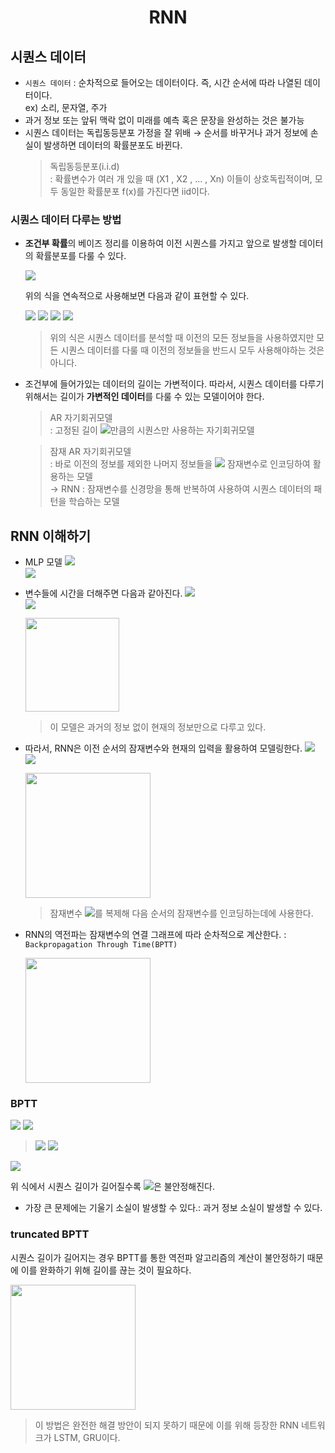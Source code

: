 <div align='center'>
  <h1> RNN </h1>
</div>

## 시퀀스 데이터

- `시퀀스 데이터` : 순차적으로 들어오는 데이터이다. 즉, 시간 순서에 따라 나열된 데이터이다.  
  ex) 소리, 문자열, 주가
- 과거 정보 또는 앞뒤 맥락 없이 미래를 예측 혹은 문장을 완성하는 것은 불가능
- 시퀀스 데이터는 독립동등분포 가정을 잘 위배 → 순서를 바꾸거나 과거 정보에 손실이 발생하면 데이터의 확률분포도 바뀐다.  
  > 독립동등분포(i.i.d)  
  > : 확률변수가 여러 개 있을 때 (X1 , X2 , ... , Xn) 이들이 상호독립적이며, 모두 동일한 확률분포 f(x)를 가진다면 iid이다.
  
### 시퀀스 데이터 다루는 방법
- **조건부 확률**의 베이즈 정리를 이용하여 이전 시퀀스를 가지고 앞으로 발생할 데이터의 확률분포를 다룰 수 있다.

  <img src="https://latex.codecogs.com/svg.image?P(X_1,X_2,...,X_k)=P(X_k|X_1,X_2,...X_{k-1})P(X_1,X_2,...X_{k-1})"/>  

  위의 식을 연속적으로 사용해보면 다음과 같이 표현할 수 있다.

  <img src="https://latex.codecogs.com/svg.image?P(X_1,X_2,...,X_k)"> 
  <img src="https://latex.codecogs.com/svg.image?=P(X_k|X_1,X_2,...X_{k-1})P(X_1,X_2,...X_{k-1})">
  <img src="https://latex.codecogs.com/svg.image?=P(X_k|X_1,X_2,...X_{k-1})P(X_{k-1}|X_1,X_2,...X_{k-2})P(X_1,X_2,...X_{k-2})">  
  <img src="https://latex.codecogs.com/svg.image?=\Pi_{s=1}^{k}P(X_s|X_1,...,X_{s-1})"/>  

  > 위의 식은 시퀀스 데이터를 분석할 때 이전의 모든 정보들을 사용하였지만 모든 시퀀스 데이터를 다룰 때 이전의 정보들을 반드시 모두 사용해야하는 것은 아니다.

- 조건부에 들어가있는 데이터의 길이는 가변적이다. 따라서, 시퀀스 데이터를 다루기 위해서는 길이가 **가변적인 데이터**를 다룰 수 있는 모델이어야 한다. 
  > AR 자기회귀모델   
  > : 고정된 길이 <img src="https://latex.codecogs.com/svg.image?\tau">만큼의 시퀀스만 사용하는 자기회귀모델
  
  > 잠재 AR 자기회귀모델  
  > : 바로 이전의 정보를 제외한 나머지 정보들을 <img src="https://latex.codecogs.com/svg.image?H_t"> 잠재변수로 인코딩하여 활용하는 모델  
  > → RNN : 잠재변수를 신경망을 통해 반복하여 사용하여 시퀀스 데이터의 패턴을 학습하는 모델

## RNN 이해하기

- MLP 모델
  <img src="https://latex.codecogs.com/svg.image?O=H{W}^{(2)}+{b}^{(2)}">  
  <img src="https://latex.codecogs.com/svg.image?H=\sigma(X{W}^{(1)}+{b}^{(1)})">

- 변수들에 시간을 더해주면 다음과 같아진다.
  <img src="https://latex.codecogs.com/svg.image?O_t=H_t{W}^{(2)}+{b}^{(2)}">  
  <img src="https://latex.codecogs.com/svg.image?H_t=\sigma(X_t{W}^{(1)}+{b}^{(1)})">
  
  <img src="https://user-images.githubusercontent.com/57162812/150450222-a7b27809-bcd5-4ad3-a533-09fd3ab2a938.png" width=150>

  > 이 모델은 과거의 정보 없이 현재의 정보만으로 다루고 있다.
  
- 따라서, RNN은 이전 순서의 잠재변수와 현재의 입력을 활용하여 모델링한다.
  <img src="https://latex.codecogs.com/svg.image?O_t=H_t{W}^{(2)}+{b}^{(2)}">  
  <img src="https://latex.codecogs.com/svg.image?H_t=\sigma(X_t{W_X}^{(1)}+H_{t-1}{W_H}^{(1)}+{b}^{(1)})">

  <img src="https://user-images.githubusercontent.com/57162812/150450576-b6ffde3c-003e-4e42-a0c9-f7ccfa31f9ec.png" width=200>

  > 잠재변수 <img src="https://latex.codecogs.com/svg.image?H_t">를 복제해 다음 순서의 잠재변수를 인코딩하는데에 사용한다.
 
- RNN의 역전파는 잠재변수의 연결 그래프에 따라 순차적으로 계산한다. : `Backpropagation Through Time(BPTT)`
  
  <img src="https://user-images.githubusercontent.com/57162812/150450844-c78b0972-1c45-472b-a9b1-1b18165b154b.png" width=200>

### BPTT

<img src="https://latex.codecogs.com/svg.image?L(x,y,w_h,w_o)=\sum_{t=1}^{T}l(y_t,o_t)">  
<img src="https://latex.codecogs.com/svg.image?{\partial}_{w_h}L(x,y,w_h,w_o)=\sum_{t=1}^{T}{\partial}_{w_h}l(y_t,o_t)=\sum_{t=1}^{T}{\partial}_{o_t}l(y_t,o_t){\partial}_{h_t}g(h_t,w_h)[{\partial}_{w_h}h_t]">

> <img src="https://latex.codecogs.com/svg.image?h_t=f(x_t,h_{t-1},w_h)">
> 
> <img src="https://latex.codecogs.com/svg.image?o_t=g(h_t,w_o)">

<img src="https://latex.codecogs.com/svg.image?{\partial}_{w_h}h_t={\partial}_{w_h}f(x_t,h_{t-1},w_h)+\sum_{i=1}^{t-1}(\Pi_{j=i+1}^{t}f(x_j,h_{j-1},w_h)){\partial}_{w_h}f(x_i,h_{i-1},w_h)">

위 식에서 시퀀스 길이가 길어질수록 <img src="https://latex.codecogs.com/svg.image?\Pi_{j=i+1}^{t}f(x_j,h_{j-1},w_h)">은 불안정해진다.
- 가장 큰 문제에는 기울기 소실이 발생할 수 있다.: 과거 정보 소실이 발생할 수 있다.

### truncated BPTT

시퀀스 길이가 길어지는 경우 BPTT를 통한 역전파 알고리즘의 계산이 불안정하기 때문에 이를 완화하기 위해 길이를 끊는 것이 필요하다.

<img src="https://user-images.githubusercontent.com/57162812/150459040-8c1c44ae-ba01-4ff2-bb97-fc2565a6c924.png" width=200>

> 이 방법은 완전한 해결 방안이 되지 못하기 때문에 이를 위해 등장한 RNN 네트워크가 LSTM, GRU이다.
